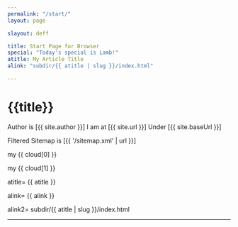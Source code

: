 ```yaml
---
permalink: "/start/"
layout: page

slayout: deff

title: Start Page for Browser
special: "Today's special is Lamb!"
atitle: My Article Title
alink: "subdir/{{ atitle | slug }}/index.html"

---
```


# {{title}}

Author is [{{ site.author }}]
I am at [{{ site.url }}]
Under [{{ site.baseUrl }}]

Filtered Sitemap is [{{ '/sitemap.xml' | url }}]

my {{ cloud[0] }}

my {{ cloud[1] }}


atitle= {{ atitle }}

alink= {{ alink }}

alink2= subdir/{{ atitle | slug }}/index.html

---

